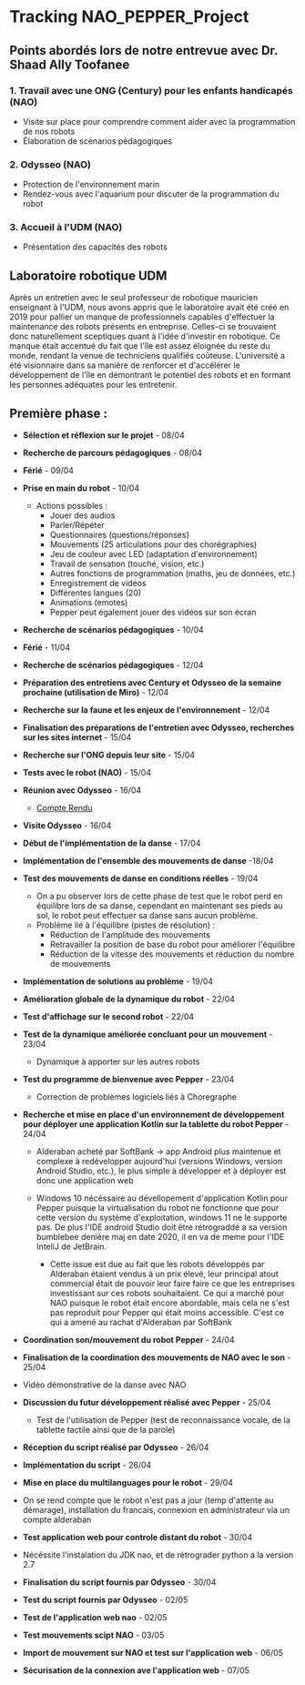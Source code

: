 # Tracking NAO_PEPPER_Project

## Points abordés lors de notre entrevue avec Dr. Shaad Ally Toofanee

### 1. Travail avec une ONG (Century) pour les enfants handicapés (NAO)
- Visite sur place pour comprendre comment aider avec la programmation de nos robots
- Élaboration de scénarios pédagogiques

### 2. Odysseo (NAO)
- Protection de l'environnement marin
- Rendez-vous avec l'aquarium pour discuter de la programmation du robot

### 3. Accueil à l'UDM (NAO)
- Présentation des capacités des robots

## Laboratoire robotique UDM

Après un entretien avec le seul professeur de robotique mauricien enseignant à l'UDM, nous avons appris que le laboratoire avait été créé en 2019 pour pallier un manque de professionnels capables d'effectuer la maintenance des robots présents en entreprise. Celles-ci se trouvaient donc naturellement sceptiques quant à l'idée d'investir en robotique. Ce manque était accentué du fait que l'île est assez éloignée du reste du monde, rendant la venue de techniciens qualifiés coûteuse. L'université a été visionnaire dans sa manière de renforcer et d'accélérer le développement de l'île en démontrant le potentiel des robots et en formant les personnes adéquates pour les entretenir.

## Première phase :

- **Sélection et réflexion sur le projet** - 08/04
- **Recherche de parcours pédagogiques** - 08/04
- **Férié** - 09/04
- **Prise en main du robot** - 10/04
  - Actions possibles :
    - Jouer des audios
    - Parler/Répéter
    - Questionnaires (questions/réponses)
    - Mouvements (25 articulations pour des chorégraphies)
    - Jeu de couleur avec LED (adaptation d'environnement)
    - Travail de sensation (touché, vision, etc.)
    - Autres fonctions de programmation (maths, jeu de données, etc.)
    - Enregistrement de vidéos
    - Différentes langues (20)
    - Animations (emotes)
    - Pepper peut également jouer des vidéos sur son écran

- **Recherche de scénarios pédagogiques** - 10/04
- **Férié** - 11/04
- **Recherche de scénarios pédagogiques** - 12/04
- **Préparation des entretiens avec Century et Odysseo de la semaine prochaine (utilisation de Miro)** - 12/04
- **Recherche sur la faune et les enjeux de l'environnement** - 12/04
- **Finalisation des préparations de l'entretien avec Odysseo, recherches sur les sites internet** - 15/04
- **Recherche sur l'ONG depuis leur site** - 15/04
- **Tests avec le robot (NAO)** - 15/04
- **Réunion avec Odysseo** - 16/04
  - [Compte Rendu](meeting_minutes/meeting_16_04.md)
- **Visite Odysseo** - 16/04
- **Début de l'implémentation de la danse** - 17/04
- **Implémentation de l'ensemble des mouvements de danse** -18/04
- **Test des mouvements de danse en conditions réelles** - 19/04 
  - On a pu observer lors de cette phase de test que le robot perd en équilibre lors de sa danse, cependant en maintenant ses pieds au sol, le robot peut effectuer sa danse sans aucun problème. 
  - Problème lié à l'équilibre (pistes de résolution) : 
    - Réduction de l'amplitude des mouvements
    - Retravailler la position de base du robot pour améliorer l'équilibre
    - Réduction de la vitesse des mouvements et réduction du nombre de mouvements
- **Implémentation de solutions au problème** - 19/04
- **Amélioration globale de la dynamique du robot** - 22/04
- **Test d'affichage sur le second robot** - 22/04
- **Test de la dynamique améliorée concluant pour un mouvement** - 23/04
  - Dynamique à apporter sur les autres robots
- **Test du programme de bienvenue avec Pepper** - 23/04
  - Correction de problèmes logiciels liés à Choregraphe
- **Recherche et mise en place d'un environnement de développement pour déployer une application Kotlin sur la tablette du robot Pepper** - 24/04
  - Alderaban acheté par SoftBank -> app Android plus maintenue et complexe à redévelopper aujourd'hui (versions Windows, version Android Studio, etc.), le plus simple à développer et à déployer est donc une application web

  - Windows 10 nécéssaire au dévellopement d'application Kotlin pour Pepper puisque la virtualisation du robot ne fonctionne que pour cette version du système d'exploitation, windows 11 ne le supporte pas. De plus l'IDE android Studio doit être rétrograddé a sa version bumblebee denière maj en date 2020, il en va de meme pour l'IDE InteliJ de JetBrain.

	- Cette issue est due au fait que les robots développés par Alderaban étaient vendus à un prix élevé, leur principal atout commercial était de pouvoir leur faire faire ce que les entreprises investissant sur ces robots souhaitaient. Ce qui a marché pour NAO puisque le robot était encore abordable, mais cela ne s'est pas reproduit pour Pepper qui était moins accessible. C'est ce qui a amené au rachat d'Alderaban par SoftBank
- **Coordination son/mouvement du robot Pepper** - 24/04
- **Finalisation de la coordination des mouvements de NAO avec le son** - 25/04
 - Vidéo démonstrative de la danse avec NAO
- **Discussion du futur développement réalisé avec Pepper** - 25/04
  - Test de l'utilisation de Pepper (test de reconnaissance vocale, de la tablette tactile ainsi que de la parole)
- **Réception du script réalisé par Odysseo** - 26/04
- **Implémentation du script** - 26/04
- **Mise en place du multilanguages pour le robot** - 29/04
 - On se rend compte que le robot n'est pas a jour (temp d'attente au démarage), installation du francais, connexion en administrateur via un compte alderaban
- **Test application web pour controle distant du robot** - 30/04
 - Nécéssite l'instalation du JDK nao, et de rétrograder python a la version 2.7
- **Finalisation du script fournis par Odysseo** - 30/04
- **Test du script fournis par Odysseo** - 02/05
- **Test de l'application web nao** - 02/05
- **Test mouvements scipt NAO** - 03/05
- **Import de mouvement sur NAO et test sur l'application web** - 06/05
- **Sécurisation de la connexion ave l'application web** - 07/05